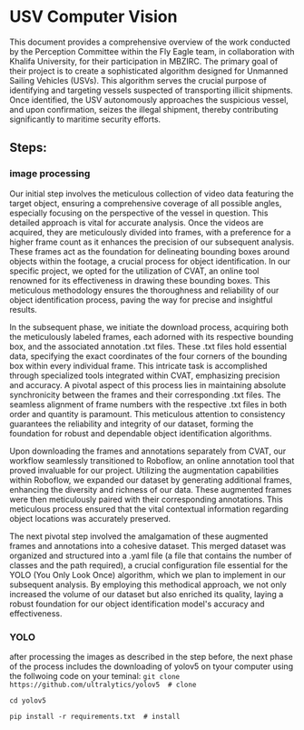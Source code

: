# USV Computer Vision
This document provides a comprehensive overview of the work conducted by the Perception Committee within the Fly Eagle team, in collaboration with Khalifa University, for their participation in MBZIRC. The primary goal of their project is to create a sophisticated algorithm designed for Unmanned Sailing Vehicles (USVs). This algorithm serves the crucial purpose of identifying and targeting vessels suspected of transporting illicit shipments. Once identified, the USV autonomously approaches the suspicious vessel, and upon confirmation, seizes the illegal shipment, thereby contributing significantly to maritime security efforts. 

## Steps: 

### image processing
Our initial step involves the meticulous collection of video data featuring the target object, ensuring a comprehensive coverage of all possible angles, especially focusing on the perspective of the vessel in question. This detailed approach is vital for accurate analysis. Once the videos are acquired, they are meticulously divided into frames, with a preference for a higher frame count as it enhances the precision of our subsequent analysis. These frames act as the foundation for delineating bounding boxes around objects within the footage, a crucial process for object identification. In our specific project, we opted for the utilization of CVAT, an online tool renowned for its effectiveness in drawing these bounding boxes. This meticulous methodology ensures the thoroughness and reliability of our object identification process, paving the way for precise and insightful results.

In the subsequent phase, we initiate the download process, acquiring both the meticulously labeled frames, each adorned with its respective bounding box, and the associated annotation .txt files. These .txt files hold essential data, specifying the exact coordinates of the four corners of the bounding box within every individual frame. This intricate task is accomplished through specialized tools integrated within CVAT, emphasizing precision and accuracy. A pivotal aspect of this process lies in maintaining absolute synchronicity between the frames and their corresponding .txt files. The seamless alignment of frame numbers with the respective .txt files in both order and quantity is paramount. This meticulous attention to consistency guarantees the reliability and integrity of our dataset, forming the foundation for robust and dependable object identification algorithms.

Upon downloading the frames and annotations separately from CVAT, our workflow seamlessly transitioned to Roboflow, an online annotation tool that proved invaluable for our project. Utilizing the augmentation capabilities within Roboflow, we expanded our dataset by generating additional frames, enhancing the diversity and richness of our data. These augmented frames were then meticulously paired with their corresponding annotations. This meticulous process ensured that the vital contextual information regarding object locations was accurately preserved.

The next pivotal step involved the amalgamation of these augmented frames and annotations into a cohesive dataset. This merged dataset was organized and structured into a .yaml file (a file that contains the number of classes and the path required), a crucial configuration file essential for the YOLO (You Only Look Once) algorithm, which we plan to implement in our subsequent analysis. By employing this methodical approach, we not only increased the volume of our dataset but also enriched its quality, laying a robust foundation for our object identification model's accuracy and effectiveness.

### YOLO
after processing the images as described in the step before, the next phase of the process includes the downloading of yolov5 on tyour computer using the follwoing code on your teminal: 
`git clone https://github.com/ultralytics/yolov5  # clone` 

`cd yolov5`

`pip install -r requirements.txt  # install`

